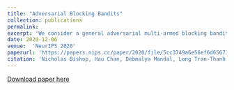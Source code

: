 ```yaml
---
title: "Adversarial Blocking Bandits"
collection: publications
permalink: 
excerpt: 'We consider a general adversarial multi-armed blocking bandit setting where each played arm can be blocked (unavailable) for some time periods and the reward per arm is given at each time period adversarially without obeying any distribution. The setting models scenarios of allocating scarce limited supplies (e.g., arms) where the supplies replenish and can be reused only after certain time periods.'
date: 2020-12-06
venue:  'NeurIPS 2020'
paperurl: 'https://papers.nips.cc/paper/2020/file/5cc3749a6e56ef6d656735dff9176074-Paper.pdf'
citation: 'Nicholas Bishop, Hau Chan, Debmalya Mandal, Long Tran-Thanh. "Adversairal Blocking Bandits". In: <i> Advances  in  Neural  Information  Processing  Systems  33 (NeurIPS 2020)</i>'
---
```



[Download paper here](https://papers.nips.cc/paper/2020/hash/5cc3749a6e56ef6d656735dff9176074-Abstract.html)
